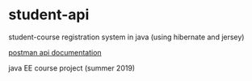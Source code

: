 # student-api
student-course registration system in java (using hibernate and jersey)

[postman api documentation](https://documenter.getpostman.com/view/3333435/RWgozz4S)

java EE course project (summer 2019)
